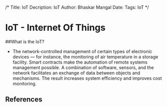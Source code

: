 /*
Title: IoT
Decription: IoT
Author: Bhaskar Mangal
Date: 
Tags: IoT
*/

# IoT - Internet Of Things

##What is the IoT?
- The network-controlled management of certain types of electronic devices — for instance, the monitoring of air temperature in a storage facility. Smart contracts make the automation of remote systems management possible. A combination of software, sensors, and the network facilitates an exchange of data between objects and mechanisms. The result increases system efficiency and improves cost monitoring.


## References

